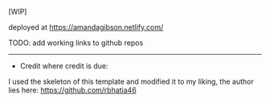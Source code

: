 [WIP]

deployed at https://amandagibson.netlify.com/

TODO: add working links to github repos

______________________
- Credit where credit is due:

I used the skeleton of this template and modified it to my liking, the author lies here:
https://github.com/rbhatia46
